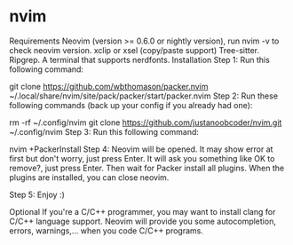 # nvim
Requirements
Neovim (version >= 0.6.0 or nightly version), run nvim -v to check neovim version.
xclip or xsel (copy/paste support)
Tree-sitter.
Ripgrep.
A terminal that supports nerdfonts.
Installation
Step 1: Run this following command:

git clone https://github.com/wbthomason/packer.nvim ~/.local/share/nvim/site/pack/packer/start/packer.nvim
Step 2: Run these following commands (back up your config if you already had one):

rm -rf ~/.config/nvim
git clone https://github.com/justanoobcoder/nvim.git ~/.config/nvim
Step 3: Run this following command:

nvim +PackerInstall
Step 4: Neovim will be opened. It may show error at first but don't worry, just press Enter. It will ask you something like OK to remove?, just press Enter. Then wait for Packer install all plugins. When the plugins are installed, you can close neovim.

Step 5: Enjoy :)

Optional
If you're a C/C++ programmer, you may want to install clang for C/C++ language support. Neovim will provide you some autocompletion, errors, warnings,... when you code C/C++ programs.
